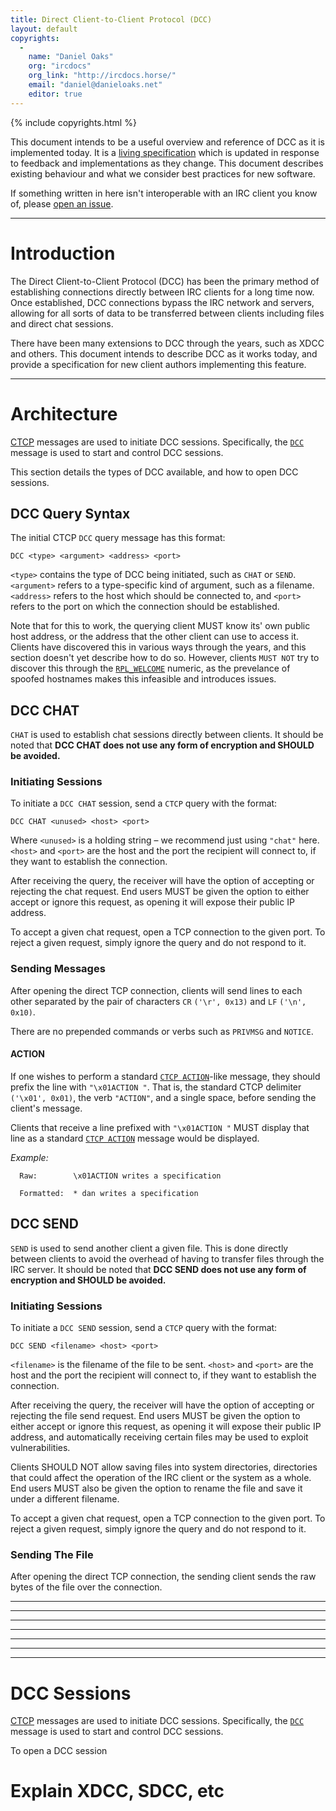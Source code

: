 ```yaml
---
title: Direct Client-to-Client Protocol (DCC)
layout: default
copyrights:
  -
    name: "Daniel Oaks"
    org: "ircdocs"
    org_link: "http://ircdocs.horse/"
    email: "daniel@danieloaks.net"
    editor: true
---
```


{% include copyrights.html %}

<div class="note">
    <p>This document intends to be a useful overview and reference of DCC as it is implemented today. It is a <a href="./about.html#living-specification">living specification</a> which is updated in response to feedback and implementations as they change. This document describes existing behaviour and what we consider best practices for new software.</p>
    <p>If something written in here isn't interoperable with an IRC client you know of, please <a href="https://github.com/ircdocs/modern-irc/issues">open an issue</a>.</p>
</div>

<div id="printable-toc" style="display: none"></div>


---


# Introduction

The Direct Client-to-Client Protocol (DCC) has been the primary method of establishing connections directly between IRC clients for a long time now. Once established, DCC connections bypass the IRC network and servers, allowing for all sorts of data to be transferred between clients including files and direct chat sessions.

There have been many extensions to DCC through the years, such as XDCC and others. This document intends to describe DCC as it works today, and provide a specification for new client authors implementing this feature.


---


# Architecture

[CTCP](/ctcp.html) messages are used to initiate DCC sessions. Specifically, the [`DCC`](/ctcp.html#dcc) message is used to start and control DCC sessions.

This section details the types of DCC available, and how to open DCC sessions.


## DCC Query Syntax

The initial CTCP `DCC` query message has this format:

    DCC <type> <argument> <address> <port>

`<type>` contains the type of DCC being initiated, such as `CHAT` or `SEND`. `<argument>` refers to a type-specific kind of argument, such as a filename. `<address>` refers to the host which should be connected to, and `<port>` refers to the port on which the connection should be established.

Note that for this to work, the querying client MUST know its' own public host address, or the address that the other client can use to access it. Clients have discovered this in various ways through the years, and this section doesn't yet describe how to do so. However, clients `MUST NOT` try to discover this through the [`RPL_WELCOME`](/index.html#rpl_welcome-001) numeric, as the prevelance of spoofed hostnames makes this infeasible and introduces issues.


## DCC CHAT

`CHAT` is used to establish chat sessions directly between clients. It should be noted that **DCC CHAT does not use any form of encryption and SHOULD be avoided.**

### Initiating Sessions

To initiate a `DCC CHAT` session, send a `CTCP` query with the format:

    DCC CHAT <unused> <host> <port>

Where `<unused>` is a holding string – we recommend just using `"chat"` here. `<host>` and `<port>` are the host and the port the recipient will connect to, if they want to establish the connection.

After receiving the query, the receiver will have the option of accepting or rejecting the chat request. End users MUST be given the option to either accept or ignore this request, as opening it will expose their public IP address.

To accept a given chat request, open a TCP connection to the given port. To reject a given request, simply ignore the query and do not respond to it.

### Sending Messages

After opening the direct TCP connection, clients will send lines to each other separated by the pair of characters `CR` `('\r', 0x13)` and `LF` `('\n', 0x10)`.

There are no prepended commands or verbs such as `PRIVMSG` and `NOTICE`.

#### ACTION

If one wishes to perform a standard [`CTCP ACTION`](/ctcp.html#action)-like message, they should prefix the line with `"\x01ACTION "`. That is, the standard CTCP delimiter `('\x01', 0x01)`, the verb `"ACTION"`, and a single space, before sending the client's message.

Clients that receive a line prefixed with `"\x01ACTION "` MUST display that line as a standard [`CTCP ACTION`](/ctcp.html#action) message would be displayed.

*Example:*

      Raw:        \x01ACTION writes a specification

      Formatted:  * dan writes a specification


## DCC SEND

`SEND` is used to send another client a given file. This is done directly between clients to avoid the overhead of having to transfer files through the IRC server. It should be noted that **DCC SEND does not use any form of encryption and SHOULD be avoided.**

### Initiating Sessions

To initiate a `DCC SEND` session, send a `CTCP` query with the format:

    DCC SEND <filename> <host> <port>

`<filename>` is the filename of the file to be sent. `<host>` and `<port>` are the host and the port the recipient will connect to, if they want to establish the connection.

After receiving the query, the receiver will have the option of accepting or rejecting the file send request. End users MUST be given the option to either accept or ignore this request, as opening it will expose their public IP address, and automatically receiving certain files may be used to exploit vulnerabilities.

Clients SHOULD NOT allow saving files into system directories, directories that could affect the operation of the IRC client or the system as a whole. End users MUST also be given the option to rename the file and save it under a different filename.

To accept a given chat request, open a TCP connection to the given port. To reject a given request, simply ignore the query and do not respond to it.

### Sending The File

After opening the direct TCP connection, the sending client sends the raw bytes of the file over the connection.











---

---

---

---

---

---

---


# DCC Sessions

[CTCP](/ctcp.html) messages are used to initiate DCC sessions. Specifically, the [`DCC`](/ctcp.html#dcc) message is used to start and control DCC sessions.

To open a DCC session 


# Explain XDCC, SDCC, etc




